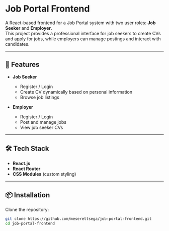 # Job Portal Frontend

A React-based frontend for a Job Portal system with two user roles: **Job Seeker** and **Employer**.  
This project provides a professional interface for job seekers to create CVs and apply for jobs, while employers can manage postings and interact with candidates.

---

## 🚀 Features
- **Job Seeker**
  - Register / Login
  - Create CV dynamically based on personal information
  - Browse job listings

- **Employer**
  - Register / Login
  - Post and manage jobs
  - View job seeker CVs

---

## 🛠️ Tech Stack
- **React.js**
- **React Router**
- **CSS Modules** (custom styling)

---

## 📦 Installation

Clone the repository:
```bash
git clone https://github.com/meserettsega/job-portal-frontend.git
cd job-portal-frontend
